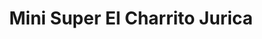 ---
title: "Mini Super El Charrito Jurica"
url: /santiago-de-queretaro/mini-super-el-charrito-jurica/
shop: comodidad
---